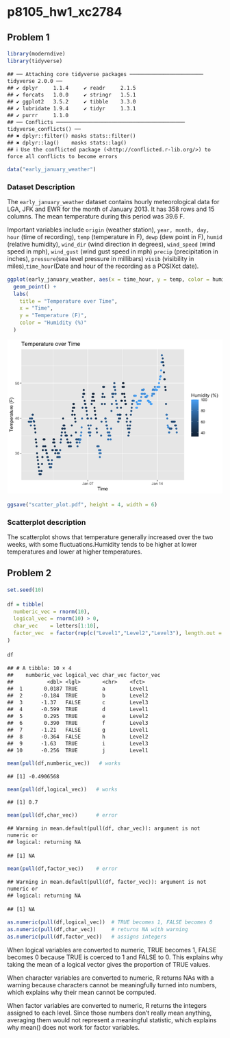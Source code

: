 p8105_hw1_xc2784
================

## Problem 1

``` r
library(moderndive)
library(tidyverse)
```

    ## ── Attaching core tidyverse packages ──────────────────────── tidyverse 2.0.0 ──
    ## ✔ dplyr     1.1.4     ✔ readr     2.1.5
    ## ✔ forcats   1.0.0     ✔ stringr   1.5.1
    ## ✔ ggplot2   3.5.2     ✔ tibble    3.3.0
    ## ✔ lubridate 1.9.4     ✔ tidyr     1.3.1
    ## ✔ purrr     1.1.0     
    ## ── Conflicts ────────────────────────────────────────── tidyverse_conflicts() ──
    ## ✖ dplyr::filter() masks stats::filter()
    ## ✖ dplyr::lag()    masks stats::lag()
    ## ℹ Use the conflicted package (<http://conflicted.r-lib.org/>) to force all conflicts to become errors

``` r
data("early_january_weather")
```

### Dataset Description

The `early_january_weather` dataset contains hourly meteorological data
for LGA, JFK and EWR for the month of January 2013. It has 358 rows and
15 columns. The mean temperature during this period was 39.6 F.

Important variables include `origin` (weather station),
`year, month, day, hour` (time of recording), `temp` (temperature in F),
`dewp` (dew point in F), `humid` (relative humidity), `wind_dir` (wind
direction in degrees), `wind_speed` (wind speed in mph), `wind_gust`
(wind gust speed in mph) `precip` (precipitation in inches),
`pressure`(sea level pressure in millibars) `visib` (visibility in
miles),`time_hour`(Date and hour of the recording as a POSIXct date).

``` r
ggplot(early_january_weather, aes(x = time_hour, y = temp, color = humid)) +
  geom_point() +
  labs(
    title = "Temperature over Time",
    x = "Time",
    y = "Temperature (F)",
    color = "Humidity (%)"
  ) 
```

![](p8105_hw1_xc2784_files/figure-gfm/scatter-1.png)<!-- -->

``` r
ggsave("scatter_plot.pdf", height = 4, width = 6)
```

### Scatterplot description

The scatterplot shows that temperature generally increased over the two
weeks, with some fluctuations.Humidity tends to be higher at lower
temperatures and lower at higher temperatures.

## Problem 2

``` r
set.seed(10)

df = tibble(
  numberic_vec = rnorm(10),
  logical_vec = rnorm(10) > 0,
  char_vec    = letters[1:10], 
  factor_vec  = factor(rep(c("Level1","Level2","Level3"), length.out = 10)) 
)

df
```

    ## # A tibble: 10 × 4
    ##    numberic_vec logical_vec char_vec factor_vec
    ##           <dbl> <lgl>       <chr>    <fct>     
    ##  1       0.0187 TRUE        a        Level1    
    ##  2      -0.184  TRUE        b        Level2    
    ##  3      -1.37   FALSE       c        Level3    
    ##  4      -0.599  TRUE        d        Level1    
    ##  5       0.295  TRUE        e        Level2    
    ##  6       0.390  TRUE        f        Level3    
    ##  7      -1.21   FALSE       g        Level1    
    ##  8      -0.364  FALSE       h        Level2    
    ##  9      -1.63   TRUE        i        Level3    
    ## 10      -0.256  TRUE        j        Level1

``` r
mean(pull(df,numberic_vec))   # works
```

    ## [1] -0.4906568

``` r
mean(pull(df,logical_vec))   # works
```

    ## [1] 0.7

``` r
mean(pull(df,char_vec))      # error
```

    ## Warning in mean.default(pull(df, char_vec)): argument is not numeric or
    ## logical: returning NA

    ## [1] NA

``` r
mean(pull(df,factor_vec))    # error
```

    ## Warning in mean.default(pull(df, factor_vec)): argument is not numeric or
    ## logical: returning NA

    ## [1] NA

``` r
as.numeric(pull(df,logical_vec))  # TRUE becomes 1, FALSE becomes 0
as.numeric(pull(df,char_vec))     # returns NA with warning
as.numeric(pull(df,factor_vec))   # assigns integers
```

When logical variables are converted to numeric, TRUE becomes 1, FALSE
becomes 0 because TRUE is coerced to 1 and FALSE to 0. This explains why
taking the mean of a logical vector gives the proportion of TRUE values.

When character variables are converted to numeric, R returns NAs with a
warning because characters cannot be meaningfully turned into numbers,
which explains why their mean cannot be computed.

When factor variables are converted to numeric, R returns the integers
assigned to each level. Since those numbers don’t really mean anything,
averaging them would not represent a meaningful statistic, which
explains why mean() does not work for factor variables.
